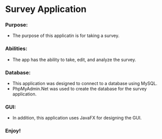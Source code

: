 # Survey Application
### Purpose: 
* The purpose of this applicatin is for taking a survey.
### Abilities: 
* The app has the ability to take, edit, and analyze the survey.
### Database: 
* This application was designed to connect to a database using MySQL. 
* PhpMyAdmin.Net was used to create the database for the survey application.
### GUI: 
* In addition, this application uses JavaFX for designing the GUI. 
### Enjoy!
